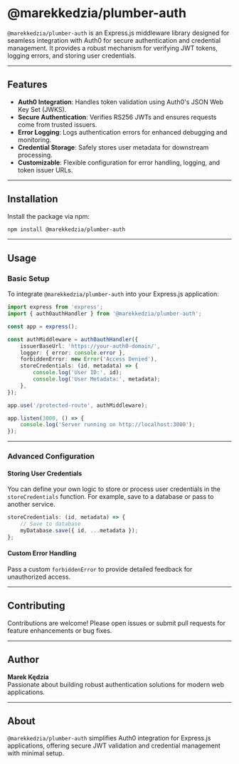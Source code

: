 # @marekkedzia/plumber-auth

`@marekkedzia/plumber-auth` is an Express.js middleware library designed for seamless integration with Auth0 for secure authentication and credential management. It provides a robust mechanism for verifying JWT tokens, logging errors, and storing user credentials.

---

## Features

- **Auth0 Integration**: Handles token validation using Auth0's JSON Web Key Set (JWKS).
- **Secure Authentication**: Verifies RS256 JWTs and ensures requests come from trusted issuers.
- **Error Logging**: Logs authentication errors for enhanced debugging and monitoring.
- **Credential Storage**: Safely stores user metadata for downstream processing.
- **Customizable**: Flexible configuration for error handling, logging, and token issuer URLs.

---

## Installation

Install the package via npm:

```bash
npm install @marekkedzia/plumber-auth
```

---

## Usage

### Basic Setup

To integrate `@marekkedzia/plumber-auth` into your Express.js application:

```typescript
import express from 'express';
import { auth0authHandler } from '@marekkedzia/plumber-auth';

const app = express();

const authMiddleware = auth0authHandler({
    issuerBaseUrl: 'https://your-auth0-domain/',
    logger: { error: console.error },
    forbiddenError: new Error('Access Denied'),
    storeCredentials: (id, metadata) => {
        console.log('User ID:', id);
        console.log('User Metadata:', metadata);
    },
});

app.use('/protected-route', authMiddleware);

app.listen(3000, () => {
    console.log('Server running on http://localhost:3000');
});
```

---

### Advanced Configuration

#### Storing User Credentials

You can define your own logic to store or process user credentials in the `storeCredentials` function. For example, save to a database or pass to another service.

```typescript
storeCredentials: (id, metadata) => {
    // Save to database
    myDatabase.save({ id, ...metadata });
};
```

#### Custom Error Handling

Pass a custom `forbiddenError` to provide detailed feedback for unauthorized access.

---

## Contributing

Contributions are welcome! Please open issues or submit pull requests for feature enhancements or bug fixes.

---

## Author

**Marek Kędzia**  
Passionate about building robust authentication solutions for modern web applications.

---

## About

`@marekkedzia/plumber-auth` simplifies Auth0 integration for Express.js applications, offering secure JWT validation and credential management with minimal setup.
